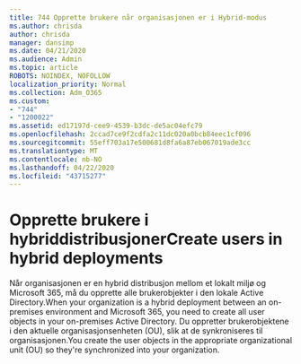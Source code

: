 ```yaml
---
title: 744 Opprette brukere når organisasjonen er i Hybrid-modus
ms.author: chrisda
author: chrisda
manager: dansimp
ms.date: 04/21/2020
ms.audience: Admin
ms.topic: article
ROBOTS: NOINDEX, NOFOLLOW
localization_priority: Normal
ms.collection: Adm_O365
ms.custom:
- "744"
- "1200022"
ms.assetid: ed17197d-cee9-4539-b3dc-de5ac04efc79
ms.openlocfilehash: 2ccad7ce9f2cdfa2c11dc020a0bcb84eec1cf096
ms.sourcegitcommit: 55eff703a17e500681d8fa6a87eb067019ade3cc
ms.translationtype: MT
ms.contentlocale: nb-NO
ms.lasthandoff: 04/22/2020
ms.locfileid: "43715277"
---
```

# <a name="create-users-in-hybrid-deployments"></a><span data-ttu-id="70978-102">Opprette brukere i hybriddistribusjoner</span><span class="sxs-lookup"><span data-stu-id="70978-102">Create users in hybrid deployments</span></span>

<span data-ttu-id="70978-103">Når organisasjonen er en hybrid distribusjon mellom et lokalt miljø og Microsoft 365, må du opprette alle brukerobjekter i den lokale Active Directory.</span><span class="sxs-lookup"><span data-stu-id="70978-103">When your organization is a hybrid deployment between an on-premises environment and Microsoft 365, you need to create all user objects in your on-premises Active Directory.</span></span> <span data-ttu-id="70978-104">Du oppretter brukerobjektene i den aktuelle organisasjonsenheten (OU), slik at de synkroniseres til organisasjonen.</span><span class="sxs-lookup"><span data-stu-id="70978-104">You create the user objects in the appropriate organizational unit (OU) so they're synchronized into your organization.</span></span>
